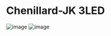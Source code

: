 # Chenillard-JK 3LED

![image](https://user-images.githubusercontent.com/109299545/236228725-398ff432-38cf-4709-9ac3-f931360bc3a6.png)
![image](https://user-images.githubusercontent.com/109299545/236228842-95521d30-a7e2-4e88-b28f-3043daffc656.png)

